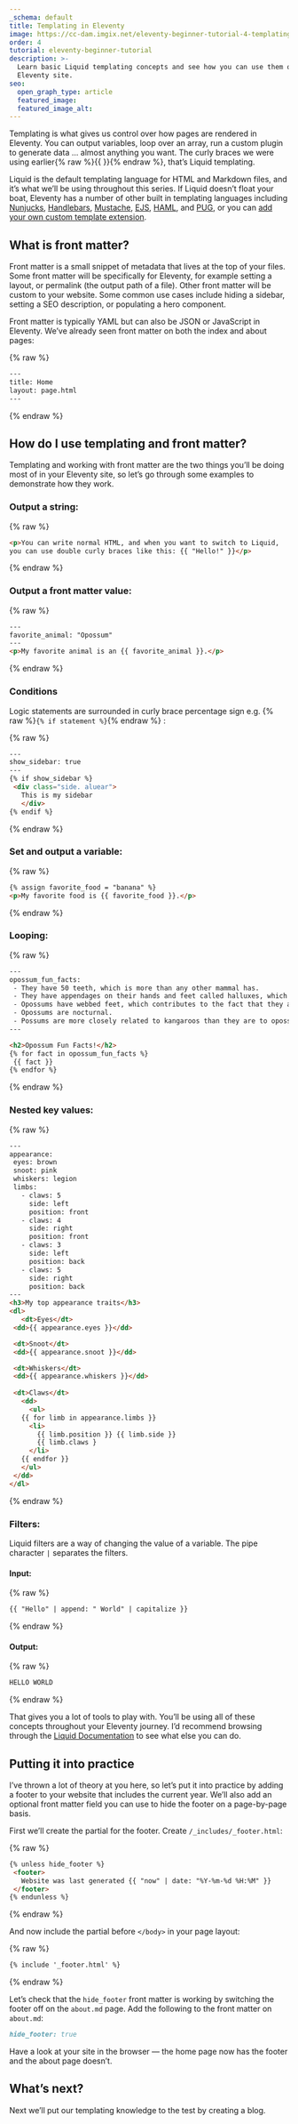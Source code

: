 ```yaml
---
_schema: default
title: Templating in Eleventy
image: https://cc-dam.imgix.net/eleventy-beginner-tutorial-4-templating.png
order: 4
tutorial: eleventy-beginner-tutorial
description: >-
  Learn basic Liquid templating concepts and see how you can use them on your
  Eleventy site.
seo:
  open_graph_type: article
  featured_image:
  featured_image_alt:
---
```

Templating is what gives us control over how pages are rendered in Eleventy. You can output variables, loop over an array, run a custom plugin to generate data … almost anything you want. The curly braces we were using earlier{% raw %}{{ }}{% endraw %}, that’s Liquid templating.

Liquid is the default templating language for HTML and Markdown files, and it’s what we’ll be using throughout this series. If Liquid doesn’t float your boat, Eleventy has a number of other built in templating languages including [Nunjucks](https://www.11ty.dev/docs/languages/nunjucks/), [Handlebars](https://www.11ty.dev/docs/languages/handlebars/), [Mustache](https://www.11ty.dev/docs/languages/mustache/), [EJS](https://www.11ty.dev/docs/languages/ejs/), [HAML](https://www.11ty.dev/docs/languages/haml/), and [PUG](https://www.11ty.dev/docs/languages/pug/), or you can [add your own custom template extension](https://www.11ty.dev/docs/languages/custom/).

## What is front matter?

Front matter is a small snippet of metadata that lives at the top of your files. Some front matter will be specifically for Eleventy, for example setting a layout, or permalink (the output path of a file). Other front matter will be custom to your website. Some common use cases include hiding a sidebar, setting a SEO description, or populating a hero component.

Front matter is typically YAML but can also be JSON or JavaScript in Eleventy. We’ve already seen front matter on both the index and about pages:

{% raw %}
 ```html
---
title: Home
layout: page.html
---
```
{% endraw %}

## How do I use templating and front matter?

Templating and working with front matter are the two things you’ll be doing most of in your Eleventy site, so let’s go through some examples to demonstrate how they work.

### Output a string:

{% raw %}
 ```html
<p>You can write normal HTML, and when you want to switch to Liquid,
you can use double curly braces like this: {{ "Hello!" }}</p>
```
{% endraw %}

### Output a front matter value:

{% raw %}
 ```html
---
favorite_animal: "Opossum"
---
<p>My favorite animal is an {{ favorite_animal }}.</p>
```
{% endraw %}

### Conditions

Logic statements are surrounded in curly brace percentage sign e.g. {% raw %}`{% if statement %}`{% endraw %} :

{% raw %}
 ```html
---
show_sidebar: true
---
{% if show_sidebar %}
  <div class="side. aluear">
    This is my sidebar
	</div>
{% endif %}
```
{% endraw %}

### Set and output a variable:

{% raw %}
 ```html
{% assign favorite_food = "banana" %}
<p>My favorite food is {{ favorite_food }}.</p>
```
{% endraw %}

### Looping:

{% raw %}
 ```html
---
opossum_fun_facts:
  - They have 50 teeth, which is more than any other mammal has.
  - They have appendages on their hands and feet called halluxes, which function in a manner similar to a human's thumbs.
  - Opossums have webbed feet, which contributes to the fact that they are strong swimmers.
  - Opossums are nocturnal.
  - Possums are more closely related to kangaroos than they are to opossums.
---

<h2>Opossum Fun Facts!</h2>
{% for fact in opossum_fun_facts %}
  {{ fact }}
{% endfor %}
```
{% endraw %}

### Nested key values:

{% raw %}
 ```html
---
appearance:
  eyes: brown
  snoot: pink
  whiskers: legion
  limbs:
    - claws: 5
      side: left
      position: front
    - claws: 4
      side: right
      position: front
    - claws: 3
      side: left
      position: back
    - claws: 5
      side: right
      position: back
---
<h3>My top appearance traits</h3>
<dl>
	<dt>Eyes</dt>
  <dd>{{ appearance.eyes }}</dd>

  <dt>Snoot</dt>
  <dd>{{ appearance.snoot }}</dd>

  <dt>Whiskers</dt>
  <dd>{{ appearance.whiskers }}</dd>
	
  <dt>Claws</dt>
	<dd>
	  <ul>
    {{ for limb in appearance.limbs }}
      <li>
        {{ limb.position }} {{ limb.side }}
        {{ limb.claws }
      </li>
    {{ endfor }}
    </ul>
  </dd>
</dl>
```
{% endraw %}

### Filters:

Liquid filters are a way of changing the value of a variable. The pipe character `|` separates the filters.

#### Input:

{% raw %}
 ```html
{{ "Hello" | append: " World" | capitalize }}
```
{% endraw %}

#### Output:

{% raw %}
 ```html
HELLO WORLD
```
{% endraw %}

That gives you a lot of tools to play with. You’ll be using all of these concepts throughout your Eleventy journey. I’d recommend browsing through the [Liquid Documentation](https://shopify.github.io/liquid/basics/introduction/) to see what else you can do.

## Putting it into practice

I’ve thrown a lot of theory at you here, so let’s put it into practice by adding a footer to your website that includes the current year. We’ll also add an optional front matter field you can use to hide the footer on a page-by-page basis.

First we’ll create the partial for the footer. Create `/_includes/_footer.html`\:

{% raw %}
 ```html
{% unless hide_footer %}
  <footer>
    Website was last generated {{ "now" | date: "%Y-%m-%d %H:%M" }}
  </footer>
{% endunless %}
```
{% endraw %}

And now include the partial before `</body>` in your page layout:

{% raw %}
 ```html
{% include '_footer.html' %}
```
{% endraw %}

Let’s check that the `hide_footer` front matter is working by switching the footer off on the `about.md` page. Add the following to the front matter on `about.md`\:

```markdown
hide_footer: true
```

Have a look at your site in the browser — the home page now has the footer and the about page doesn’t.

## What’s next?

Next we’ll put our templating knowledge to the test by creating a blog.